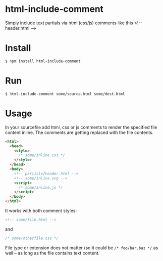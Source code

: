 # html-include-comment
Simply include text partials via html (css/js) comments like this &lt;!-- header.html -->

# Install
```shell
$ npm install html-include-comment
```

# Run
```shell
$ html-include-comment some/source.html some/dest.html
```

# Usage

In your sourcefile add html, css or js comments to render the
specified file content inline. The comments are getting replaced with
the file contents.

```html
<html>
  <head>
    <style>
      /* some/inline.css */
    </style>
  </head>
  <body>
    <!-- partials/header.html -->
    <!-- some/inline.svg -->
    <script>
      /* some/inline.js */
    </script>
  </body>
</html>
```

It works with both comment styles:
```html
<!-- some/file.html -->
```
and
```css
/* some/otherfile.css */
```

File type or extension does not matter (so it could be `/* foo/bar.baz */` as well – as long as the file contains text content.
